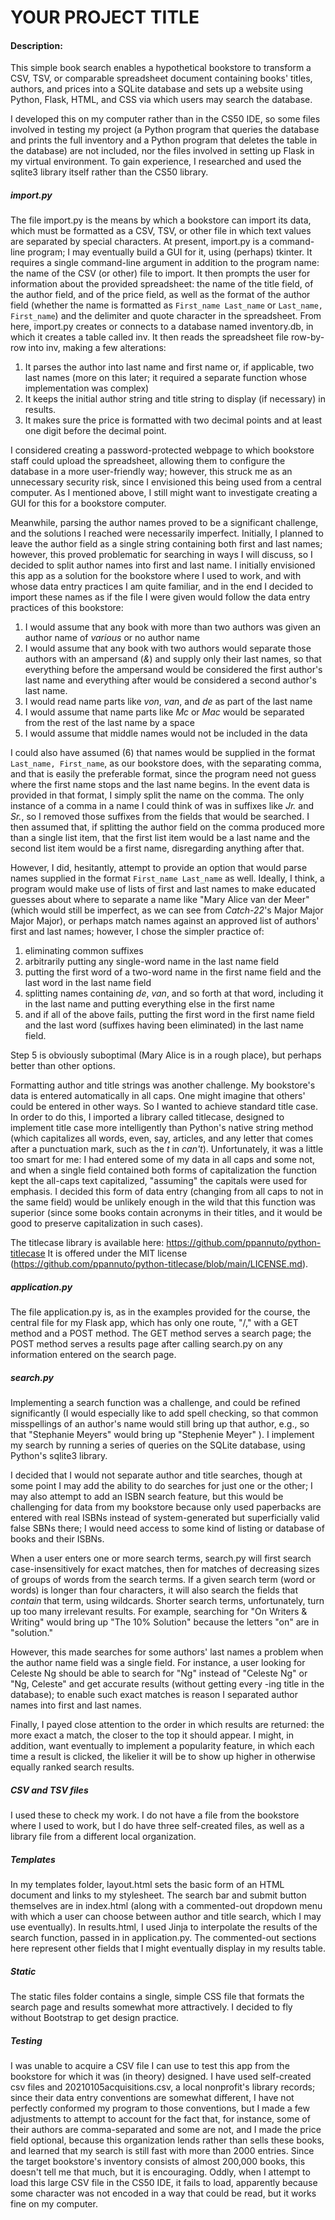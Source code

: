# YOUR PROJECT TITLE
#### Description:

This simple book search enables a hypothetical bookstore to transform a CSV, TSV, or comparable spreadsheet document containing books' titles, authors, and prices into a SQLite database and sets up a website using Python, Flask, HTML, and CSS via which users may search the database.

I developed this on my computer rather than in the CS50 IDE, so some files involved in testing my project (a Python program that queries the database and prints the full inventory and a Python program that deletes the table in the database) are not included, nor the files involved in setting up Flask in my virtual environment. To gain experience, I researched and used the sqlite3 library itself rather than the CS50 library.

##### import.py

The file import.py is the means by which a bookstore can import its data, which must be formatted as a CSV, TSV, or other file in which text values are separated by special characters. At present, import.py is a command-line program; I may eventually build a GUI for it, using (perhaps) tkinter. It requires a single command-line argument in addition to the program name: the name of the CSV (or other) file to import. It then prompts the user for information about the provided spreadsheet: the name of the title field, of the author field, and of the price field, as well as the format of the author field (whether the name is formatted as `First_name Last_name` or `Last_name, First_name`) and the delimiter and quote character in the spreadsheet. From here, import.py creates or connects to a database named inventory.db, in which it creates a table called inv. It then reads the spreadsheet file row-by-row into inv, making a few alterations:

1. It parses the author into last name and first name or, if applicable, two last names (more on this later; it required a separate function whose implementation was complex)
2. It keeps the initial author string and title string to display (if necessary) in results.
3. It makes sure the price is formatted with two decimal points and at least one digit before the decimal point.

I considered creating a password-protected webpage to which bookstore staff could upload the spreadsheet, allowing them to configure the database in a more user-friendly way; however, this struck me as an unnecessary security risk, since I envisioned this being used from a central computer. As I mentioned above, I still might want to investigate creating a GUI for this for a bookstore computer.

Meanwhile, parsing the author names proved to be a significant challenge, and the solutions I reached were necessarily imperfect. Initially, I planned to leave the author field as a single string containing both first and last names; however, this proved problematic for searching in ways I will discuss, so I decided to split author names into first and last name. I initially envisioned this app as a solution for the bookstore where I used to work, and with whose data entry practices I am quite familiar, and in the end I decided to import these names as if the file I were given would follow the data entry practices of this bookstore:

1. I would assume that any book with more than two authors was given an author name of *various* or no author name
2. I would assume that any book with two authors would separate those authors with an ampersand (*&*) and supply only their last names, so that everything before the ampersand would be considered the first author's last name and everything after would be considered a second author's last name.
3. I would read name parts like *von*, *van*, and *de* as part of the last name
4. I would assume that name parts like *Mc* or *Mac* would be separated from the rest of the last name by a space
5. I would assume that middle names would not be included in the data

I could also have assumed (6) that names would be supplied in the format `Last_name, First_name`, as our bookstore does, with the separating comma, and that is easily the preferable format, since the program need not guess where the first name stops and the last name begins. In the event data is provided in that format, I simply split the name on the comma. The only instance of a comma in a name I could think of was in suffixes like *Jr.* and *Sr.*, so I removed those suffixes from the fields that would be searched. I then assumed that, if splitting the author field on the comma produced more than a single list item, that the first list item would be a last name and the second list item would be a first name, disregarding anything after that.

However, I did, hesitantly, attempt to provide an option that would parse names supplied in the format `First_name Last_name` as well. Ideally, I think, a program would make use of lists of first and last names to make educated guesses about where to separate a name like "Mary Alice van der Meer" (which would still be imperfect, as we can see from *Catch-22*'s Major Major Major Major), or perhaps match names against an approved list of authors' first and last names; however, I chose the simpler practice of:

1. eliminating common suffixes
2. arbitrarily putting any single-word name in the last name field
3. putting the first word of a two-word name in the first name field and the last word in the last name field
4. splitting names containing *de*, *van*, and so forth at that word, including it in the last name and putting everything else in the first name
5. and if all of the above fails, putting the first word in the first name field and the last word (suffixes having been eliminated) in the last name field.

Step 5 is obviously suboptimal (Mary Alice is in a rough place), but perhaps better than other options.

Formatting author and title strings was another challenge. My bookstore's data is entered automatically in all caps. One might imagine that others' could be entered in other ways. So I wanted to achieve standard title case. In order to do this, I imported a library called titlecase, designed to implement title case more intelligently than Python's native string method (which capitalizes all words, even, say, articles, and any letter that comes after a punctuation mark, such as the *t* in *can't*). Unfortunately, it was a little too smart for me: I had entered some of my data in all caps and some not, and when a single field contained both forms of capitalization the function kept the all-caps text capitalized, "assuming" the capitals were used for emphasis. I decided this form of data entry (changing from all caps to not in the same field) would be unlikely enough in the wild that this function was superior (since some books contain acronyms in their titles, and it would be good to preserve capitalization in such cases).

The titlecase library is available here: https://github.com/ppannuto/python-titlecase  It is offered under the MIT license (https://github.com/ppannuto/python-titlecase/blob/main/LICENSE.md).

##### application.py

The file application.py is, as in the examples provided for the course, the central file for my Flask app, which has only one route, "/," with a GET method and a POST method. The GET method serves a search page; the POST method serves a results page after calling search.py on any information entered on the search page.

##### search.py

Implementing a search function was a challenge, and could be refined significantly (I would especially like to add spell checking, so that common misspellings of an author's name would still bring up that author, e.g., so that "Stephanie Meyers" would bring up "Stephenie Meyer" ). I implement my search by running a series of queries on the SQLite database, using Python's sqlite3 library.

I decided that I would not separate author and title searches, though at some point I may add the ability to do searches for just one or the other; I may also attempt to add an ISBN search feature, but this would be challenging for data from my bookstore because only used paperbacks are entered with real ISBNs instead of system-generated but superficially valid false SBNs there; I would need access to some kind of listing or database of books and their ISBNs.

When a user enters one or more search terms, search.py will first search case-insensitively for exact matches, then for matches of decreasing sizes of groups of words from the search terms. If a given search term (word or words) is longer than four characters, it will also search the fields that *contain* that term, using wildcards. Shorter search terms, unfortunately, turn up too many irrelevant results. For example, searching for "On Writers & Writing" would bring up "The 10% Solution" because the letters "on" are in "solution."

However, this made searches for some authors' last names a problem when the author name field was a single field. For instance, a user looking for Celeste Ng should be able to search for "Ng" instead of "Celeste Ng" or "Ng, Celeste" and get accurate results (without getting every -ing title in the database); to enable such exact matches is reason I separated author names into first and last names.

Finally, I payed close attention to the order in which results are returned: the more exact a match, the closer to the top it should appear. I might, in addition, want eventually to implement a popularity feature, in which each time a result is clicked, the likelier it will be to show up higher in otherwise equally ranked search results.

##### CSV and TSV files

I used these to check my work. I do not have a file from the bookstore where I used to work, but I do have three self-created files, as well as a library file from a different local organization.

##### Templates

In my templates folder, layout.html sets the basic form of an HTML document and links to my stylesheet. The search bar and submit button themselves are in index.html (along with a commented-out dropdown menu with which a user can choose between author and title search, which I may use eventually). In results.html, I used Jinja to interpolate the results of the search function, passed in in application.py. The commented-out sections here represent other fields that I might eventually display in my results table.

##### Static

The static files folder contains a single, simple CSS file that formats the search page and results somewhat more attractively. I decided to fly without Bootstrap to get design practice.

##### Testing

I was unable to acquire a CSV file I can use to test this app from the bookstore for which it was (in theory) designed. I have used self-created csv files and 20210105acquisitions.csv, a local nonprofit's library records; since their data entry conventions are somewhat different, I have not perfectly conformed my program to those conventions, but I made a few adjustments to attempt to account for the fact that, for instance, some of their authors are comma-separated and some are not, and I made the price field optional, because this organization lends rather than sells these books, and learned that my search is still fast with more than 2000 entries. Since the target bookstore's inventory consists of almost 200,000 books, this doesn't tell me that much, but it is encouraging. Oddly, when I attempt to load this large CSV file in the CS50 IDE, it fails to load, apparently because some character was not encoded in a way that could be read, but it works fine on my computer.
